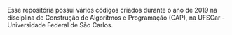 Esse repositória possui vários códigos criados durante o ano de 2019 na disciplina de Construção de Algoritmos e Programação (CAP), na UFSCar - Universidade Federal de São Carlos.